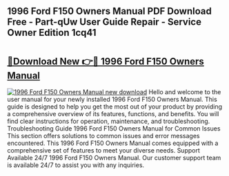 ## 1996 Ford F150 Owners Manual PDF Download Free - Part-qUw User Guide Repair - Service Owner Edition 1cq41

# <h2><a href="http://bc32897.oget.top/?id=1996+Ford+F150+Owners+Manual">🔗Download New 👉🔴 1996 Ford F150 Owners Manual</a></h2>

[![1996 Ford F150 Owners Manual new download](https://i.imgur.com/5g1atiW.png)](http://bc32897.oget.top/?id=1996+Ford+F150+Owners+Manual)
Hello and welcome to the user manual for your newly installed 1996 Ford F150 Owners Manual. This guide is designed to help you get the most out of your product by providing a comprehensive overview of its features, functions, and benefits. You will find clear instructions for operation, maintenance, and troubleshooting. Troubleshooting Guide 1996 Ford F150 Owners Manual for Common Issues This section offers solutions to common issues and error messages encountered. This 1996 Ford F150 Owners Manual comes equipped with a comprehensive set of features to meet your diverse needs. Support Available 24/7 1996 Ford F150 Owners Manual. Our customer support team is available 24/7 to assist you with any inquiries.
